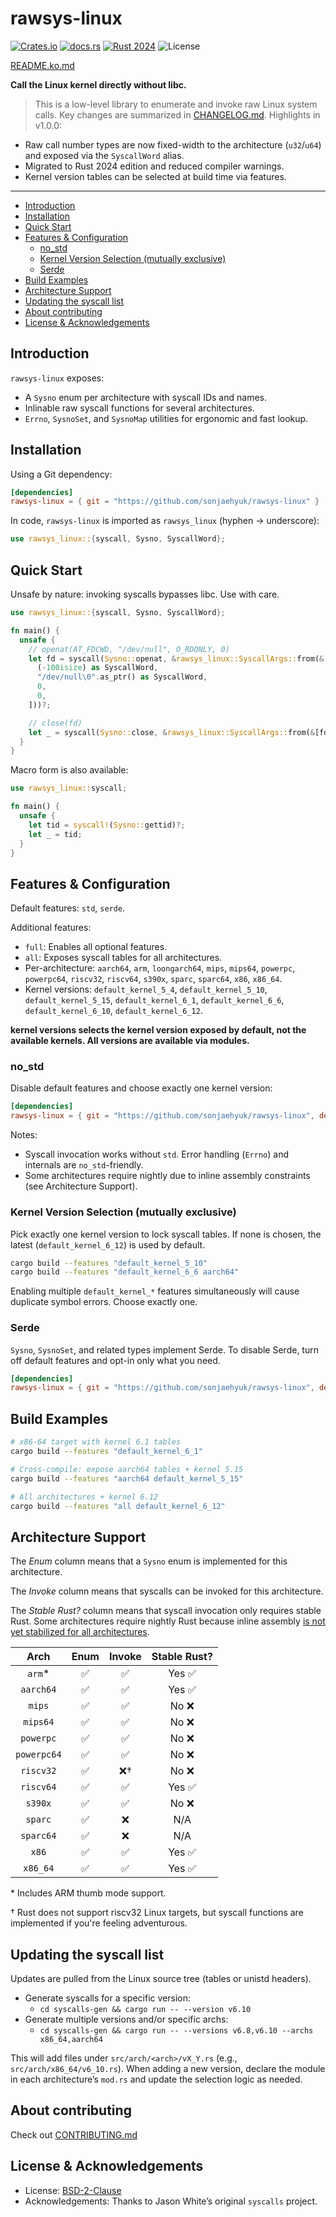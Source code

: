 # rawsys-linux

[![Crates.io](https://img.shields.io/crates/v/rawsys-linux?style=for-the-badge)](https://crates.io/crates/rawsys-linux)
[![docs.rs](https://img.shields.io/docsrs/rawsys-linux?style=for-the-badge)](https://docs.rs/rawsys-linux)
[![Rust 2024](https://img.shields.io/badge/rust-2024-edition?style=for-the-badge&logo=rust)](https://doc.rust-lang.org/edition-guide/)
![License](https://img.shields.io/badge/license-BSD--2--Clause-blue?style=for-the-badge)

[README.ko.md](README.ko.md)

**Call the Linux kernel directly without libc.**

> This is a low-level library to enumerate and invoke raw Linux system calls.
> Key changes are summarized in [CHANGELOG.md](CHANGELOG.md). Highlights in v1.0.0:
* Raw call number types are now fixed-width to the architecture (`u32`/`u64`) and exposed via the `SyscallWord` alias.
* Migrated to Rust 2024 edition and reduced compiler warnings.
* Kernel version tables can be selected at build time via features.

---

* [Introduction](#introduction)
* [Installation](#installation)
* [Quick Start](#quick-start)
* [Features & Configuration](#features--configuration)
  * [no_std](#no_std)
  * [Kernel Version Selection (mutually exclusive)](#kernel-version-selection-mutually-exclusive)
  * [Serde](#serde)
* [Build Examples](#build-examples)
* [Architecture Support](#architecture-support)
* [Updating the syscall list](#updating-the-syscall-list)
* [About contributing](#about-contributing)
* [License & Acknowledgements](#license--acknowledgements)

## Introduction

`rawsys-linux` exposes:
- A `Sysno` enum per architecture with syscall IDs and names.
- Inlinable raw syscall functions for several architectures.
- `Errno`, `SysnoSet`, and `SysnoMap` utilities for ergonomic and fast lookup.

## Installation

Using a Git dependency:

```toml
[dependencies]
rawsys-linux = { git = "https://github.com/sonjaehyuk/rawsys-linux" }
```

In code, `rawsys-linux` is imported as `rawsys_linux` (hyphen → underscore):

```rust
use rawsys_linux::{syscall, Sysno, SyscallWord};
```

## Quick Start

Unsafe by nature: invoking syscalls bypasses libc. Use with care.

```rust
use rawsys_linux::{syscall, Sysno, SyscallWord};

fn main() {
  unsafe {
    // openat(AT_FDCWD, "/dev/null", O_RDONLY, 0)
    let fd = syscall(Sysno::openat, &rawsys_linux::SyscallArgs::from(&[
      (-100isize) as SyscallWord,
      "/dev/null\0".as_ptr() as SyscallWord,
      0,
      0,
    ]))?;

    // close(fd)
    let _ = syscall(Sysno::close, &rawsys_linux::SyscallArgs::from(&[fd]))?;
  }
}
```

Macro form is also available:

```rust
use rawsys_linux::syscall;

fn main() {
  unsafe {
    let tid = syscall!(Sysno::gettid)?;
    let _ = tid;
  } 
}
```

## Features & Configuration

Default features: `std`, `serde`.

Additional features:
- `full`: Enables all optional features.
- `all`: Exposes syscall tables for all architectures.
- Per-architecture: `aarch64`, `arm`, `loongarch64`, `mips`, `mips64`, `powerpc`, `powerpc64`, `riscv32`, `riscv64`, `s390x`, `sparc`, `sparc64`, `x86`, `x86_64`.
- Kernel versions: `default_kernel_5_4`, `default_kernel_5_10`, `default_kernel_5_15`, `default_kernel_6_1`, `default_kernel_6_6`, `default_kernel_6_10`, `default_kernel_6_12`.

**kernel versions selects the kernel version exposed by default, not the available kernels. All versions are available via modules.**

### no_std

Disable default features and choose exactly one kernel version:

```toml
[dependencies]
rawsys-linux = { git = "https://github.com/sonjaehyuk/rawsys-linux", default-features = false, features = ["default_kernel_6_12", "serde"] }
```

Notes:
- Syscall invocation works without `std`. Error handling (`Errno`) and internals are `no_std`-friendly.
- Some architectures require nightly due to inline assembly constraints (see Architecture Support).

### Kernel Version Selection (mutually exclusive)

Pick exactly one kernel version to lock syscall tables. If none is chosen, the latest (`default_kernel_6_12`) is used by default.

```bash
cargo build --features "default_kernel_5_10"
cargo build --features "default_kernel_6_6 aarch64"
```

Enabling multiple `default_kernel_*` features simultaneously will cause duplicate symbol errors. Choose exactly one.

### Serde

`Sysno`, `SysnoSet`, and related types implement Serde. To disable Serde, turn off default features and opt-in only what you need.

```toml
[dependencies]
rawsys-linux = { git = "https://github.com/sonjaehyuk/rawsys-linux", default-features = false, features = ["default_kernel_6_12"] }
```

## Build Examples

```bash
# x86-64 target with kernel 6.1 tables
cargo build --features "default_kernel_6_1"

# Cross-compile: expose aarch64 tables + kernel 5.15
cargo build --features "aarch64 default_kernel_5_15"

# All architectures + kernel 6.12
cargo build --features "all default_kernel_6_12"
```

## Architecture Support

The *Enum* column means that a `Sysno` enum is implemented for this
architecture.

The *Invoke* column means that syscalls can be invoked for this architecture.

The *Stable Rust?* column means that syscall invocation only requires stable Rust. Some architectures require nightly Rust because inline assembly [is not yet stabilized for all architectures][asm_experimental_arch].

[asm_experimental_arch]: https://github.com/rust-lang/rust/issues/93335

|    Arch     | Enum | Invoke | Stable Rust? |
|:-----------:|:----:|:------:|:------------:|
|   `arm`\*   |  ✅   |   ✅    |    Yes ✅     |
|  `aarch64`  |  ✅   |   ✅    |    Yes ✅     |
|   `mips`    |  ✅   |   ✅    |     No ❌     |
|  `mips64`   |  ✅   |   ✅    |     No ❌     |
|  `powerpc`  |  ✅   |   ✅    |     No ❌     |
| `powerpc64` |  ✅   |   ✅    |     No ❌     |
|  `riscv32`  |  ✅   |   ❌†   |     No ❌     |
|  `riscv64`  |  ✅   |   ✅    |    Yes ✅     |
|   `s390x`   |  ✅   |   ✅    |     No ❌     |
|   `sparc`   |  ✅   |   ❌    |     N/A      |
|  `sparc64`  |  ✅   |   ❌    |     N/A      |
|    `x86`    |  ✅   |   ✅    |    Yes ✅     |
|  `x86_64`   |  ✅   |   ✅    |    Yes ✅     |

\* Includes ARM thumb mode support.

† Rust does not support riscv32 Linux targets, but syscall functions are
implemented if you're feeling adventurous.

## Updating the syscall list

Updates are pulled from the Linux source tree (tables or unistd headers).

- Generate syscalls for a specific version:
  - `cd syscalls-gen && cargo run -- --version v6.10`
- Generate multiple versions and/or specific archs:
  - `cd syscalls-gen && cargo run -- --versions v6.8,v6.10 --archs x86_64,aarch64`

This will add files under `src/arch/<arch>/vX_Y.rs` (e.g., `src/arch/x86_64/v6_10.rs`).
When adding a new version, declare the module in each architecture’s `mod.rs` and update the selection logic as needed.

## About contributing

Check out [CONTRIBUTING.md](CONTRIBUTING.md)

## License & Acknowledgements

- License: [BSD-2-Clause](LICENSE)
- Acknowledgements: Thanks to Jason White’s original `syscalls` project.
